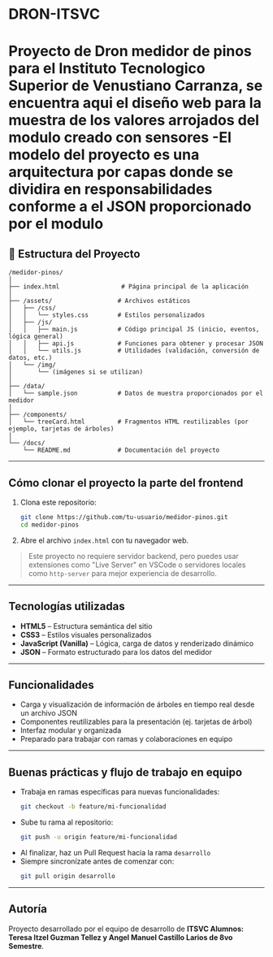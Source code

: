 # DRON-ITSVC
Proyecto de Dron medidor de pinos para el Instituto Tecnologico Superior de Venustiano Carranza, se encuentra aqui el diseño web para la muestra de los valores arrojados del  modulo creado con sensores
-El modelo del proyecto es una arquitectura por capas donde se dividira en responsabilidades conforme a el JSON proporcionado por el modulo
=======

## 📁 Estructura del Proyecto

```
/medidor-pinos/
│
├── index.html                 # Página principal de la aplicación
│
├── /assets/                  # Archivos estáticos
│   ├── /css/
│   │   └── styles.css        # Estilos personalizados
│   ├── /js/
│   │   ├── main.js           # Código principal JS (inicio, eventos, lógica general)
│   │   ├── api.js            # Funciones para obtener y procesar JSON
│   │   └── utils.js          # Utilidades (validación, conversión de datos, etc.)
│   └── /img/
│       └── (imágenes si se utilizan)
│
├── /data/
│   └── sample.json           # Datos de muestra proporcionados por el medidor
│
├── /components/
│   └── treeCard.html         # Fragmentos HTML reutilizables (por ejemplo, tarjetas de árboles)
│
└── /docs/
    └── README.md             # Documentación del proyecto
```

---

## Cómo clonar el proyecto la parte del frontend

1. Clona este repositorio:
   ```bash
   git clone https://github.com/tu-usuario/medidor-pinos.git
   cd medidor-pinos
   ```

2. Abre el archivo `index.html` con tu navegador web.

> Este proyecto no requiere servidor backend, pero puedes usar extensiones como "Live Server" en VSCode o servidores locales como `http-server` para mejor experiencia de desarrollo.

---

##  Tecnologías utilizadas

- **HTML5** – Estructura semántica del sitio
- **CSS3** – Estilos visuales personalizados
- **JavaScript (Vanilla)** – Lógica, carga de datos y renderizado dinámico
- **JSON** – Formato estructurado para los datos del medidor

---

##  Funcionalidades

- Carga y visualización de información de árboles en tiempo real desde un archivo JSON
- Componentes reutilizables para la presentación (ej. tarjetas de árbol)
- Interfaz modular y organizada
- Preparado para trabajar con ramas y colaboraciones en equipo

---

## Buenas prácticas y flujo de trabajo en equipo

- Trabaja en ramas específicas para nuevas funcionalidades:
  ```bash
  git checkout -b feature/mi-funcionalidad
  ```
- Sube tu rama al repositorio:
  ```bash
  git push -u origin feature/mi-funcionalidad
  ```
- Al finalizar, haz un Pull Request hacia la rama `desarrollo`
- Siempre sincronízate antes de comenzar con:
  ```bash
  git pull origin desarrollo
  ```

---

## Autoría

Proyecto desarrollado por el equipo de desarrollo de **ITSVC Alumnos: Teresa Itzel Guzman Tellez y Angel Manuel Castillo Larios de 8vo Semestre**.